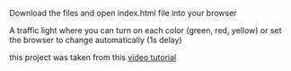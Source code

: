Download the files and open index.html file into your browser

A traffic light where you can turn on each color (green, red, yellow) or set the browser to change automatically (1s delay)

this project was taken from this [video tutorial]([https://youtu.be/4r0zOW9Zn-Y](https://www.youtube.com/watch?v=4r0zOW9Zn-Y)https://www.youtube.com/watch?v=4r0zOW9Zn-Y)
